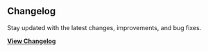 ## Changelog

Stay updated with the latest changes, improvements, and bug fixes.

[**View Changelog**](CHANGELOG.md)